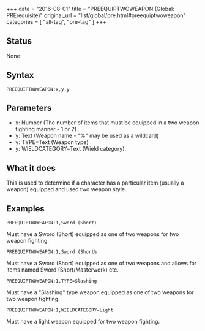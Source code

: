 +++
date = "2016-08-01"
title = "PREEQUIPTWOWEAPON (Global: PRErequisite)"
original_url = "list/global/pre.html#preequiptwoweapon"
categories = [ "all-tag", "pre-tag" ]
+++

## Status

None

## Syntax

`PREEQUIPTWOWEAPON:x,y,y`

## Parameters

-   x: Number (The number of items that must be
    equipped in a two weapon fighting manner - 1 or 2).
-   y: Text (Weapon name - "%" may be used as
    a wildcard)
-   y: TYPE=Text (Weapon type)
-   y: WIELDCATEGORY=Text (Wield category).



What it does
------------

This is used to determine if a character has a particular item (usually
a weapon) equipped and used two weapon style.

Examples
--------

`PREEQUIPTWOWEAPON:1,Sword (Short)`

Must have a Sword (Short) equipped as one of two weapons for two weapon
fighting.

`PREEQUIPTWOWEAPON:1,Sword (Short%`

Must have a Sword (Short) equipped as one of two weapons and allows for
items named Sword (Short/Masterwork) etc.

`PREEQUIPTWOWEAPON:1,TYPE=Slashing`

Must have a "Slashing" type weapon equipped as one of two weapons for
two weapon fighting.

`PREEQUIPTWOWEAPON:1,WIELDCATEGORY=Light`

Must have a light weapon equipped for two weapon fighting.

